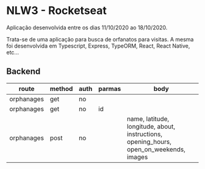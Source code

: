 # NLW3 - Rocketseat

Aplicação desenvolvida entre os dias 11/10/2020 ao 18/10/2020.

Trata-se de uma aplicação para busca de orfanatos para visitas. A mesma foi desenvolvida em Typescript, Express, TypeORM, React, React Native, etc...

## Backend

| route      | method | auth | parmas | body                                                                                    |
| ---------- | ------ | ---- | ------ | --------------------------------------------------------------------------------------- |
| orphanages | get    | no   |        |                                                                                         |
| orphanages | get    | no   | id     |                                                                                         |
| orphanages | post   | no   |        | name, latitude, longitude, about, instructions, opening_hours, open_on_weekends, images |

